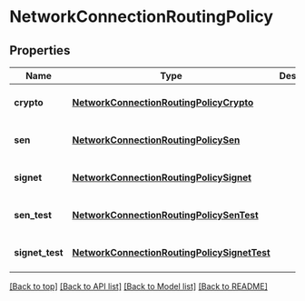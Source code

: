 # NetworkConnectionRoutingPolicy

## Properties

|Name | Type | Description | Notes|
|------------ | ------------- | ------------- | -------------|
|**crypto** | [**NetworkConnectionRoutingPolicyCrypto**](NetworkConnectionRoutingPolicyCrypto.md) |  | [optional] [default to undefined]|
|**sen** | [**NetworkConnectionRoutingPolicySen**](NetworkConnectionRoutingPolicySen.md) |  | [optional] [default to undefined]|
|**signet** | [**NetworkConnectionRoutingPolicySignet**](NetworkConnectionRoutingPolicySignet.md) |  | [optional] [default to undefined]|
|**sen_test** | [**NetworkConnectionRoutingPolicySenTest**](NetworkConnectionRoutingPolicySenTest.md) |  | [optional] [default to undefined]|
|**signet_test** | [**NetworkConnectionRoutingPolicySignetTest**](NetworkConnectionRoutingPolicySignetTest.md) |  | [optional] [default to undefined]|




[[Back to top]](#) [[Back to API list]](../../README.md#documentation-for-api-endpoints) [[Back to Model list]](../../README.md#documentation-for-models) [[Back to README]](../../README.md)
